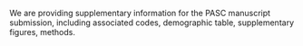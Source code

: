 
We are providing supplementary information for the PASC manuscript submission, including associated codes, demographic table, supplementary figures, methods.
